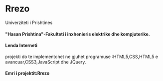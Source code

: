 # Rrezo
Univerziteti i Prishtines 
#### "Hasan Prishtina"-Fakulteti i inxhenieris elektrike dhe kompjuterike.
#### **Lenda Interneti** 
projekti do te implementohet ne gjuhet programuse :HTML5,CSS,HTML5 e avancuar,CSS3,JavaScript dhe JQuery. 
#### Emri i projektit:Rrezo 


